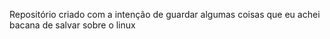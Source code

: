Repositório criado com a intenção de guardar algumas coisas que eu achei bacana de salvar sobre o linux

